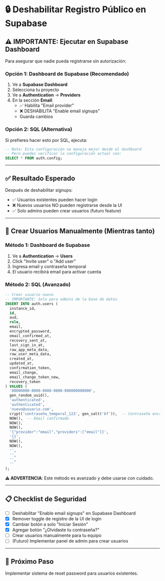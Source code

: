 # 🔒 Deshabilitar Registro Público en Supabase

## ⚠️ IMPORTANTE: Ejecutar en Supabase Dashboard

Para asegurar que nadie pueda registrarse sin autorización:

### Opción 1: Dashboard de Supabase (Recomendado)

1. Ve a **Supabase Dashboard**
2. Selecciona tu proyecto
3. Ve a **Authentication** → **Providers**
4. En la sección **Email**:
   - ✅ Habilita "Email provider"
   - ❌ DESHABILITA "Enable email signups"
   - Guarda cambios

### Opción 2: SQL (Alternativa)

Si prefieres hacer  esto por SQL, ejecuta:

```sql
-- Nota: Esta configuración se maneja mejor desde el dashboard
-- Pero puedes verificar la configuración actual con:
SELECT * FROM auth.config;
```

---

## ✅ Resultado Esperado

Después de deshabilitar signups:
- ✅ Usuarios existentes pueden hacer login
- ❌ Nuevos usuarios NO pueden registrarse desde la UI
- ✅ Solo admins pueden crear usuarios (futuro feature)

---

## 🔐 Crear Usuarios Manualmente (Mientras tanto)

### Método 1: Dashboard de Supabase

1. Ve a **Authentication** → **Users**
2. Click "Invite user" o "Add user"
3. Ingresa email y contraseña temporal
4. El usuario recibirá email para activar cuenta

### Método 2: SQL (Avanzado)

```sql
-- Crear usuario nuevo
-- IMPORTANTE: Solo para admins de la base de datos
INSERT INTO auth.users (
  instance_id,
  id,
  aud,
  role,
  email,
  encrypted_password,
  email_confirmed_at,
  recovery_sent_at,
  last_sign_in_at,
  raw_app_meta_data,
  raw_user_meta_data,
  created_at,
  updated_at,
  confirmation_token,
  email_change,
  email_change_token_new,
  recovery_token
) VALUES (
  '00000000-0000-0000-0000-000000000000',
  gen_random_uuid(),
  'authenticated',
  'authenticated',
  'nuevo@usuario.com',
  crypt('contraseña_temporal_123', gen_salt('bf')),  -- Contraseña encriptada
  NOW(),  -- Email confirmado
  NOW(),
  NOW(),
  '{"provider":"email","providers":["email"]}',
  '{}',
  NOW(),
  NOW(),
  '',
  '',
  '',
  ''
);
```

**⚠️ ADVERTENCIA**: Este método es avanzado y debe usarse con cuidado.

---

## 📋 Checklist de Seguridad

- [ ] Deshabilitar "Enable email signups" en Supabase Dashboard
- [x] Remover toggle de registro de la UI de login
- [x] Cambiar botón a solo "Iniciar Sesión"
- [x] Agregar botón "¿Olvidaste tu contraseña?"
- [ ] Crear usuarios manualmente para tu equipo
- [ ] (Futuro) Implementar panel de admin para crear usuarios

---

## 🎯 Próximo Paso

Implementar sistema de reset password para usuarios existentes.
